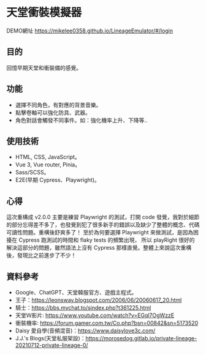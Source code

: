 # 天堂衝裝模擬器

DEMO網址 https://mikelee0358.github.io/LineageEmulator/#/login

## 目的 

  回憶早期天堂和衝裝備的感覺。

## 功能

  - 選擇不同角色，有對應的背景音樂。
  - 點擊卷軸可以強化防具、武器。
  - 角色對話會觸發不同事件。如：強化機率上升、下降等..

## 使用技術

  - HTML, CSS, JavaScript。
  - Vue 3, Vue router, Pinia。
  - Sass/SCSS。
  - E2E(早期 Cypress、Playwright)。

## 心得

  這次重構成 v2.0.0 主要是練習 Playwright 的測試，打開 code 發覺，我對於細節的部分忘得差不多了，也發覺到犯了很多新手的錯誤以及缺少了整體的概念、代碼可讀性問題。重構後舒爽多了！
  至於為何要選擇 Playwright 來做測試，是因為困擾在 Cypress 跑測試的時間和 flaky tests 的頻繁出現，
  所以 playRight 很好的解決這部分的問題，雖然語法上沒有 Cypress 那樣直覺。整體上來說這次重構後，發現比之前進步了不少！

## 資料參考

  - Google、ChatGPT、天堂韓服官方、遊戲主程式。
  - 王子：https://leonsway.blogspot.com/2006/06/20060617_20.html
  - 騎士：https://bbs.mychat.to/sindex.php?t361225.html
  - 天堂Ｗ影片: https://www.youtube.com/watch?v=EGql7OgWzzE
  - 衝裝機率: https://forum.gamer.com.tw/Co.php?bsn=00842&sn=5173520
  - Daisy 愛自學(音頻混音)：https://www.daisylove3c.com/
  - J.J.'s Blogs(天堂私服架設)：https://morosedog.gitlab.io/private-lineage-20210712-private-lineage-0/
